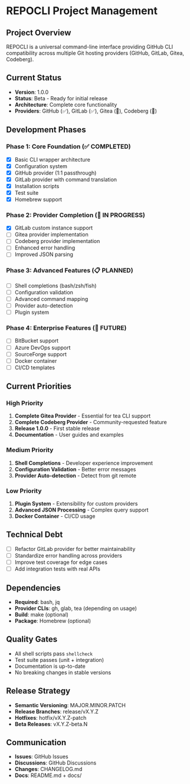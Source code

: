 # REPOCLI Project Management

## Project Overview
REPOCLI is a universal command-line interface providing GitHub CLI compatibility across multiple Git hosting providers (GitHub, GitLab, Gitea, Codeberg).

## Current Status
- **Version**: 1.0.0
- **Status**: Beta - Ready for initial release
- **Architecture**: Complete core functionality
- **Providers**: GitHub (✅), GitLab (✅), Gitea (🚧), Codeberg (🚧)

## Development Phases

### Phase 1: Core Foundation (✅ COMPLETED)
- [x] Basic CLI wrapper architecture
- [x] Configuration system
- [x] GitHub provider (1:1 passthrough)
- [x] GitLab provider with command translation
- [x] Installation scripts
- [x] Test suite
- [x] Homebrew support

### Phase 2: Provider Completion (🚧 IN PROGRESS)
- [x] GitLab custom instance support
- [ ] Gitea provider implementation
- [ ] Codeberg provider implementation  
- [ ] Enhanced error handling
- [ ] Improved JSON parsing

### Phase 3: Advanced Features (📋 PLANNED)
- [ ] Shell completions (bash/zsh/fish)
- [ ] Configuration validation
- [ ] Advanced command mapping
- [ ] Provider auto-detection
- [ ] Plugin system

### Phase 4: Enterprise Features (🔮 FUTURE)
- [ ] BitBucket support
- [ ] Azure DevOps support
- [ ] SourceForge support
- [ ] Docker container
- [ ] CI/CD templates

## Current Priorities

### High Priority
1. **Complete Gitea Provider** - Essential for tea CLI support
2. **Complete Codeberg Provider** - Community-requested feature
3. **Release 1.0.0** - First stable release
4. **Documentation** - User guides and examples

### Medium Priority
1. **Shell Completions** - Developer experience improvement
2. **Configuration Validation** - Better error messages
3. **Provider Auto-detection** - Detect from git remote

### Low Priority
1. **Plugin System** - Extensibility for custom providers
2. **Advanced JSON Processing** - Complex query support
3. **Docker Container** - CI/CD usage

## Technical Debt
- [ ] Refactor GitLab provider for better maintainability
- [ ] Standardize error handling across providers
- [ ] Improve test coverage for edge cases
- [ ] Add integration tests with real APIs

## Dependencies
- **Required**: bash, jq
- **Provider CLIs**: gh, glab, tea (depending on usage)
- **Build**: make (optional)
- **Package**: Homebrew (optional)

## Quality Gates
- All shell scripts pass `shellcheck`
- Test suite passes (unit + integration)
- Documentation is up-to-date
- No breaking changes in stable versions

## Release Strategy
- **Semantic Versioning**: MAJOR.MINOR.PATCH
- **Release Branches**: release/vX.Y.Z
- **Hotfixes**: hotfix/vX.Y.Z-patch
- **Beta Releases**: vX.Y.Z-beta.N

## Communication
- **Issues**: GitHub Issues
- **Discussions**: GitHub Discussions  
- **Changes**: CHANGELOG.md
- **Docs**: README.md + docs/